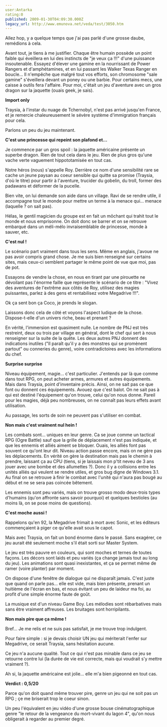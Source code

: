 ```yaml
---
user:Antarka
rating:0
published: 2009-01-30T04:09:30.000Z
legacy_url: http://www.emunova.net/veda/test/3050.htm
---
```

Allez hop, y a quelque temps que j'ai pas parlé d'une grosse daube, remédions à cela.  

  

Avant tout, je tiens à me justifier. Chaque être humain possède un point faible qui éveillera en lui des instincts de "je veux ça !!!" d'une puissance insoutenable. Essayez d'élever une gamine en la nourrissant de Power Rangers et d'amphétamines, et en lui passant les Walker Texas Ranger en boucle... Il n'empêche que malgré tout vos efforts, son chromosome "sale gamine" s'éveillera devant un poney ou une barbie. Pour certains mecs, une caisse à outils fera l'affaire. Pour moi, c'était un jeu d'aventure avec un gros dragon sur la jaquette (ouais geek, je sais).  

  

**Import only**  

  

Traysia, à l'instar du nuage de Tchernobyl, n'est pas arrivé jusqu'en France, et je remercie chaleureusement le sévère système d'immigration français pour cela.  

  

Parlons un peu du jeu maintenant.  

  

**C'est une princesse qui repeint son plafond et...**  

  

Je commence par un gros spoil : la jaquette américaine présente un superbe dragon. Rien de tout cela dans le jeu. Rien de plus gros qu'une vache verte vaguement hippototamisée en tout cas.  

  

Notre héros (nous) s'appelle Roy. Derrière ce nom d'une sensibilité rare se cache un jeune paysan au coeur sensible qui quitte sa promise (Traysia, d'où le titre) pour partir à l'aventure, trucider du gobelin, du troll, former des padawans et déformer de la pucelle.  

  

Bien vite, on lui demande son aide dans un village. Ravi de se rendre utile, il accompagne tout le monde pour mettre un terme à la menace qui... menace (laquelle ? on sait pas).  

  

Hélas, le gentil magicien du groupe est en fait un môchant qui trahit tout le monde et nous emprisonne. On doit donc se barrer et on se retrouve embarqué dans un méli-mélo invraisemblable de princesse, monde à sauver, etc.  

  

**C'est nul !**  

  

Le scénario part vraiment dans tous les sens. Même en anglais, j'avoue ne pas avoir compris grand chose. Je me suis bien renseigné sur certains sites, mais ceux-ci semblent partager le même point de vue que moi, pas de pot.  

  

Essayons de vendre la chose, en nous en tirant par une pirouette ne dévoilant pas l'énorme faille que représente le scénario de ce titre : "Vivez des aventures de l'extrême aux côtés de Roy, utilisez des magies puissantes, parlez à des gens et rentabilisez votre Megadrive !!!".  

  

Ok ça sent bon ça Coco, je prends le slogan.  

  

Laissons donc cela de côté et voyons l'aspect ludique de la chose. Dispose-t-elle d'un univers riche, beau et prenant ?  

  

En vérité, l'immersion est quasiment nulle. Le nombre de PNJ est très restreint, deux ou trois par village en général, dont le chef qui sert à nous renseigner sur la suite de la quête. Les deux autres PNJ donnent des indications inutiles ("Il paraît qu'il y a des monstres qui se promènent partout" ou conneries du genre), voire contradictoires avec les informations du chef.  

  

**Surprise surprise**  

  

Niveau équipement, magie... c'est particulier. J'entends par là que comme dans tout RPG, on peut acheter armes, armures et autres équipements. Mais dans Traysia, point d'inventaire précis. Ainsi, on ne sait pas ce que font ou donnent ces équipements. Avouez que c'est balot. On ne sait pas à qui est destiné l'équipement qu'on trouve, celui qu'on nous donne. Pareil pour les magies, déjà peu nombreuses, on ne connaît pas leurs effets avant utilisation.  

  

Au passage, les sorts de soin ne peuvent pas s'utiliser en combat.  

  

**Non mais c'est vraiment nul hein !**  

  

Les combats sont... uniques en leur genre. Ca se joue comme un tactical RPG (Ogre Battle) sauf que la grille de déplacement n'est pas indiquée, et que les ennemis et alliés aiment se bloquer. Ouais, les alliés font pas souvent ce qu'ont leur dit. Niveau action passe encore, mais on ne gère pas les déplacements. En vérité on gère la destination mais pas le chemin à prendre, laissant ça au CPU (tiens, si je laissais mon p'tit neveu de 3 ans jouer avec une bombe et des allumettes ?). Donc il y a collisions entre les unités alliés qui veulent se rendre utiles, et gros bug digne de Windows 3.1\. Au final on se retrouve à finir le combat avec l'unité qui n'aura pas bougé au début et ne se sera pas coincée bêtement.  

  

Les ennemis sont peu variés, mais on trouve grosso modo deux-trois types d'humains (qu'on affronte sans savoir pourquoi) et quelques bestioles (au moins là, on se pose moins de questions).  

  

**C'est moche aussi !**  

  

Rappelons qu'en 92, la Megadrive frimait à mort avec Sonic, et les éditeurs commençaient à piger ce qu'elle avait sous le capot.  

  

Mais avec Traysia, on fait un bond énorme dans le passé. Sans exagérer, ce jeu aurait été seulement moche s'il était sorti sur Master System.  

  

Le jeu est très pauvre en couleurs, qui sont moches et ternes de toutes façons. Les décors sont laids et peu variés (ça change jamais tout au long du jeu). Les animations sont quasi inexistantes, et ça se permet même de ramer (voire planter) par moment.  

  

On dispose d'une fenêtre de dialogue qui ne disparaît jamais. C'est juste que quand on parle pas... elle est vide, mais bien présente, prenant un huitième de l'écran en bas, et nous évitant un peu de laideur ma foi, au profit d'une simple énorme faute de goût.  

  

La musique est d'un niveau Game Boy. Les mélodies sont rébarbatives mais sans être vraiment affreuses. Les bruitages sont horripilants.  

  

**Non mais pire que ça même !**  

  

Bref... Je me relis et ne suis pas satisfait, je me trouve trop indulgent.  

Pour faire simple : si je devais choisir UN jeu qui mériterait l'enfer sur Megadrive, ce serait Traysia, sans hésitation aucune.  

  

Ce jeu n'a aucune qualité. Tout ce qui n'est pas minable dans ce jeu se retourne contre lui (la durée de vie est correcte, mais qui voudrait s'y mettre vraiment ?).  

  

Ah si, la jaquette américaine est jolie... elle m'a bien pigeonné en tout cas.  

  

**Verdict : 0,5/20**  

Parce qu'on doit quand même trouver pire, genre un jeu qui ne soit pas un RPG ; çe me briserait trop le coeur sinon.  

  

Un peu l'équivalent en jeu vidéo d'une grosse bouse cinématographique genre "le retour de la vengeance du mort-vivant du lagon 4", qu'on nous obligerait à regarder au premier degré.